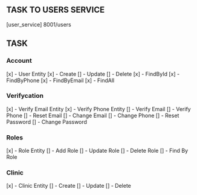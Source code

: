 ## TASK TO USERS SERVICE

[user_service] 8001/users

## TASK

### Account

[x] - User Entity
[x] - Create
[] - Update
[] - Delete
[x] - FindById
[x] - FindByPhone
[x] - FindByEmail
[x] - FindAll

### Verifycation

[x] - Verify Email Entity
[x] - Verify Phone Entity
[] - Verify Email
[] - Verify Phone
[] - Reset Email
[] - Change Email
[] - Change Phone
[] - Reset Password
[] - Change Password

### Roles

[x] - Role Entity
[] - Add Role
[] - Update Role
[] - Delete Role
[] - Find By Role

### Clinic
[x] - Clinic Entity
[] - Create
[] - Update
[] - Delete
